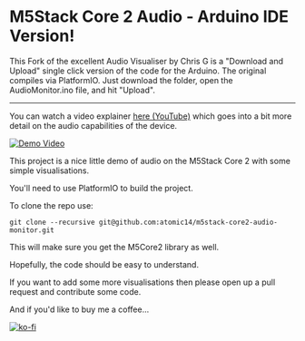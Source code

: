 # M5Stack Core 2 Audio - Arduino IDE Version!
This Fork of the excellent Audio Visualiser by Chris G is a "Download and Upload" single click version of the code for the Arduino. The original compiles via PlatformIO.
Just download the folder, open the AudioMonitor.ino file, and hit "Upload".


----------------------

You can watch a video explainer [here (YouTube)](https://www.youtube.com/watch?v=CwIWpBqa-nM) which goes into a bit more detail on the audio capabilities of the device.

[![Demo Video](https://img.youtube.com/vi/CwIWpBqa-nM/0.jpg)](https://www.youtube.com/watch?v=CwIWpBqa-nM)

This project is a nice little demo of audio on the M5Stack Core 2 with some simple visualisations.

You'll need to use PlatformIO to build the project.

To clone the repo use:

```
git clone --recursive git@github.com:atomic14/m5stack-core2-audio-monitor.git
```

This will make sure you get the M5Core2 library as well.

Hopefully, the code should be easy to understand.

If you want to add some more visualisations then please open up a pull request and contribute some code.

And if you'd like to buy me a coffee...

[![ko-fi](https://ko-fi.com/img/githubbutton_sm.svg)](https://ko-fi.com/Z8Z734F5Y)
